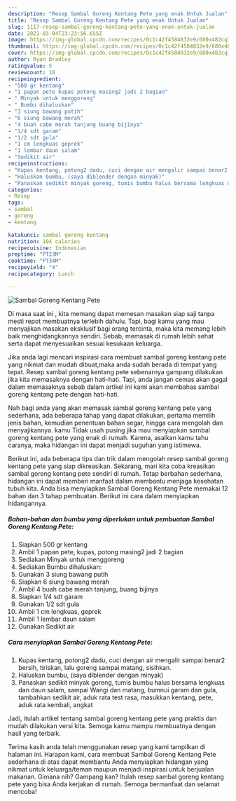 ```yaml
---
description: "Resep Sambal Goreng Kentang Pete yang enak Untuk Jualan"
title: "Resep Sambal Goreng Kentang Pete yang enak Untuk Jualan"
slug: 1117-resep-sambal-goreng-kentang-pete-yang-enak-untuk-jualan
date: 2021-03-04T23:23:56.655Z
image: https://img-global.cpcdn.com/recipes/0c1c42f4584832e9/680x482cq70/sambal-goreng-kentang-pete-foto-resep-utama.jpg
thumbnail: https://img-global.cpcdn.com/recipes/0c1c42f4584832e9/680x482cq70/sambal-goreng-kentang-pete-foto-resep-utama.jpg
cover: https://img-global.cpcdn.com/recipes/0c1c42f4584832e9/680x482cq70/sambal-goreng-kentang-pete-foto-resep-utama.jpg
author: Ryan Bradley
ratingvalue: 5
reviewcount: 10
recipeingredient:
- "500 gr kentang"
- "1 papan pete kupas potong masing2 jadi 2 bagian"
- " Minyak untuk menggoreng"
- " Bumbu dihaluskan"
- "3 siung bawang putih"
- "6 siung bawang merah"
- "4 buah cabe merah tanjung buang bijinya"
- "1/4 sdt garam"
- "1/2 sdt gula"
- "1 cm lengkuas geprek"
- "1 lembar daun salam"
- "Sedikit air"
recipeinstructions:
- "Kupas kentang, potong2 dadu, cuci dengan air mengalir sampai benar2 bersih, tiriskan, lalu goreng sampai matang, sisihkan."
- "Haluskan bumbu, (saya diblender dengan minyak)"
- "Panaskan sedikit minyak goreng, tumis bumbu halus bersama lengkuas dan daun salam, sampai Wangi dan matang, bumnui garam dan gula, tambahkan sedikit air, aduk rata test rasa, masukkan kentang, pete, aduk rata kembali, angkat"
categories:
- Resep
tags:
- sambal
- goreng
- kentang

katakunci: sambal goreng kentang 
nutrition: 104 calories
recipecuisine: Indonesian
preptime: "PT23M"
cooktime: "PT34M"
recipeyield: "4"
recipecategory: Lunch

---
```



![Sambal Goreng Kentang Pete](https://img-global.cpcdn.com/recipes/0c1c42f4584832e9/680x482cq70/sambal-goreng-kentang-pete-foto-resep-utama.jpg)

Di masa  saat ini , kita memang dapat memesan masakan siap saji tanpa mesti repot membuatnya terlebih dahulu. Tapi, bagi kamu yang mau menyajikan masakan eksklusif bagi orang tercinta, maka kita memang lebih baik menghidangkannya sendiri. Sebab, memasak di rumah lebih sehat serta dapat menyesuaikan sesuai kesukaan keluarga.

Jika anda lagi mencari inspirasi cara membuat sambal goreng kentang pete yang nikmat dan mudah dibuat,maka anda sudah berada di tempat yang tepat. Resep sambal goreng kentang pete  sebenarnya gampang dilakukan jika kita memasaknya dengan hati-hati. Tapi, anda jangan cemas akan gagal dalam memasaknya 
sebab dalam artikel ini kami akan membahas sambal goreng kentang pete dengan hati-hati.  



Nah bagi anda yang akan memasak sambal goreng kentang pete yang sederhana, ada beberapa tahap yang dapat dilakukan, pertama memilih jenis bahan, kemudian penentuan bahan segar, hingga cara mengolah dan menyajikannya. kamu Tidak usah pusing jika mau menyiapkan sambal goreng kentang pete yang enak di rumah. Karena, asalkan kamu  tahu caranya, maka hidangan ini dapat menjadi suguhan yang istimewa.

Berikut ini, ada beberapa tips dan trik dalam mengolah resep sambal goreng kentang pete yang siap dikreasikan. Sekarang, mari kita coba kreasikan sambal goreng kentang pete sendiri di rumah. Tetap berbahan sederhana, hidangan ini dapat memberi manfaat dalam membantu menjaga kesehatan tubuh kita. Anda bisa menyiapkan Sambal Goreng Kentang Pete memakai 12 bahan dan 3 tahap pembuatan. Berikut ini cara dalam menyiapkan hidangannya.

<!--inarticleads1-->

##### Bahan-bahan dan bumbu yang diperlukan untuk pembuatan Sambal Goreng Kentang Pete:

1. Siapkan 500 gr kentang
1. Ambil 1 papan pete, kupas, potong masing2 jadi 2 bagian
1. Sediakan  Minyak untuk menggoreng
1. Sediakan  Bumbu dihaluskan:
1. Gunakan 3 siung bawang putih
1. Siapkan 6 siung bawang merah
1. Ambil 4 buah cabe merah tanjung, buang bijinya
1. Siapkan 1/4 sdt garam
1. Gunakan 1/2 sdt gula
1. Ambil 1 cm lengkuas, geprek
1. Ambil 1 lembar daun salam
1. Gunakan Sedikit air




<!--inarticleads2-->

##### Cara menyiapkan Sambal Goreng Kentang Pete:

1. Kupas kentang, potong2 dadu, cuci dengan air mengalir sampai benar2 bersih, tiriskan, lalu goreng sampai matang, sisihkan.
1. Haluskan bumbu, (saya diblender dengan minyak)
1. Panaskan sedikit minyak goreng, tumis bumbu halus bersama lengkuas dan daun salam, sampai Wangi dan matang, bumnui garam dan gula, tambahkan sedikit air, aduk rata test rasa, masukkan kentang, pete, aduk rata kembali, angkat




Jadi, itulah artikel tentang  sambal goreng kentang pete  yang praktis dan mudah dilakukan versi kita. Semoga kamu mampu membuatnya dengan hasil yang terbaik. 

Terima kasih anda telah menggunakan resep yang kami tampilkan di halaman ini. Harapan kami, cara membuat  Sambal Goreng Kentang Pete sederhana di atas dapat membantu Anda menyiapkan hidangan yang nikmat untuk keluarga/teman maupun menjadi inspirasi untuk berjualan makanan. Gimana nih? Gampang kan? Itulah resep sambal goreng kentang pete yang bisa Anda kerjakan di rumah. Semoga bermanfaat dan selamat mencoba!

